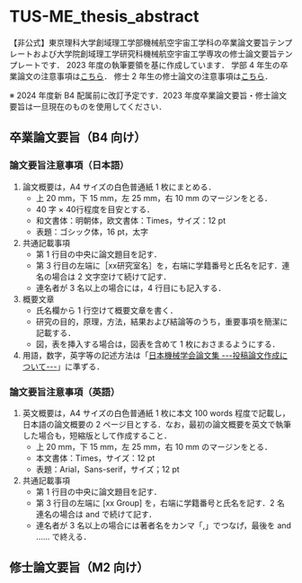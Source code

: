 # TUS-ME_thesis_abstract

【非公式】東京理科大学創域理工学部機械航空宇宙工学科の卒業論文要旨テンプレートおよび大学院創域理工学研究科機械航空宇宙工学専攻の修士論文要旨テンプレートです．
2023 年度の執筆要領を基に作成しています．
学部 4 年生の卒業論文の注意事項は[こちら](#卒業論文要旨b4-向け)．
修士 2 年生の修士論文の注意事項は[こちら](#修士論文要旨m2-向け)．

※ 2024 年度新 B4 配属前に改訂予定です．2023 年度卒業論文要旨・修士論文要旨は一旦現在のものを使用してください．

## 卒業論文要旨（B4 向け）

### 論文要旨注意事項（日本語）

1. 論文概要は，A4 サイズの白色普通紙 1 枚にまとめる．
    * 上 20 mm，下 15 mm，左 25 mm，右 10 mm のマージンをとる．
    * 40 字 × 40行程度を目安とする．
    * 和文書体：明朝体，欧文書体：Times，サイズ：12 pt
    * 表題：ゴシック体，16 pt，太字
2. 共通記載事項
    * 第 1 行目の中央に論文題目を記す．
    * 第 3 行目の左端に［xx研究室名］を，右端に学籍番号と氏名を記す．連名の場合は 2 文字空けて続けて記す．
    * 連名者が 3 名以上の場合には，4 行目にも記入する．
3. 概要文章
    * 氏名欄から 1 行空けて概要文章を書く．
    * 研究の目的，原理，方法，結果および結論等のうち，重要事項を簡潔に記載する．
    * 図，表を挿入する場合は，図表を含めて 1 枚におさまるようにする．
4. 用語，数字，英字等の記述方法は「[日本機械学会論文集 ---投稿論文作成について---](https://www.jsme.or.jp/publish/Japanese-conference-Template-mihon.pdf)」に準ずる．

### 論文要旨注意事項（英語）

1. 英文概要は，A4 サイズの白色普通紙 1 枚に本文 100 words 程度で記載し，日本語の論文概要の 2 ページ目とする．なお，最初の論文概要を英文で執筆した場合も，短縮版として作成すること．
    * 上 20 mm，下 15 mm，左 25 mm，右 10 mm のマージンをとる．
    * 本文書体：Times，サイズ：12 pt
    * 表題：Arial，Sans-serif，サイズ；12 pt
2. 共通記載事項
    * 第 1 行目の中央に論文題目を記す．
    * 第 3 行目の左端に [xx Group] を，右端に学籍番号と氏名を記す．2 名連名の場合は and で続けて記す．
    * 連名者が 3 名以上の場合には著者名をカンマ「,」でつなげ，最後を and ...... で終える．

## 修士論文要旨（M2 向け）


